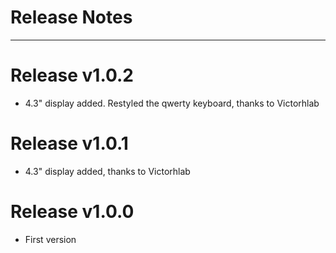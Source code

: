 # Release Notes

--------------------------------------------------------------------------------
# Release v1.0.2
- 4.3" display added. Restyled the qwerty keyboard, thanks to Victorhlab


# Release v1.0.1
- 4.3" display added, thanks to Victorhlab

# Release v1.0.0
- First version


